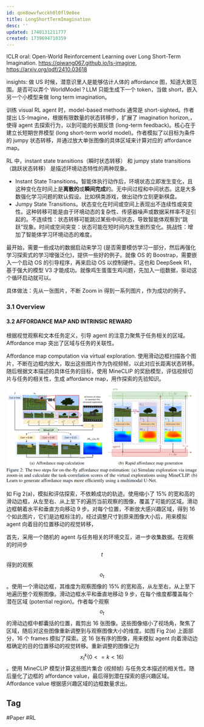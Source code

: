 ```yaml
---
id: qon8owvfwcckh0l0fl9e8ee
title: LongShortTermImagination
desc: ''
updated: 1740131211777
created: 1739694710359
---
```



ICLR oral: Open-World Reinforcement Learning over Long Short-Term Imagination. https://qiwang067.github.io/ls-imagine, https://arxiv.org/pdf/2410.03618

insights: 做 US 时候，潜意识里人是能够估计人体的 affordance 图，知道大致范围。是否可以弄个 WorldModel？LLM 只能生成下一个 token，当做 short，嵌入另一个小模型来做 long term imagination。

训练 visual RL agent 时，model-based methods 通常是 short-sighted。作者提出 LS-Imagine，根据有限数量的状态转移步，扩展了 imagination horizon,，使得 agent 去探索行为，以到可能的长期反馈 (long-term feedback)。核心在于建立长短期世界模型 (long short-term world model)。作者模拟了以目标为条件的 jumpy 状态转移，并通过放大单张图像的具体区域来计算对应的 affordance map。

RL 中，instant state transitions（瞬时状态转移） 和 jumpy state transitions（跳跃状态转移） 是描述环境动态特性的两种现象。
* Instant State Transitions。智能体执行动作后，环境状态立即发生变化，且这种变化在时间上是**离散的**或**瞬间完成**的。无中间过程和中间状态。这是大多数强化学习问题的默认假设。比如棋类游戏，做出动作立刻更新棋盘。
* Jumpy State Transitions。状态变化在时间或空间上表现出不连续性或突变性。这种转移可能是由于环境动态的复杂性、传感器噪声或数据采样率不足引起的。不连续性：状态转移可能跳过某些中间状态，导致智能体观察到“跳跃”现象。时间或空间突变：状态可能在短时间内发生剧烈变化。挑战性：增加了智能体学习环境动态的难度。

最开始，需要一些成功的数据启动来学习 (是否需要模仿学习一部分，然后再强化学习探索式的学习增强泛化)，提供一些好的例子。就像 OS 的 Boostrap，需要嵌入一个启动 OS 的引导程序，再来启动 OS 以控制硬件。这也和 DeepSeek R1，基于强大的模型 V3 才能成功。就像鸡生蛋蛋生鸡问题，先加入一组数据，驱动这个循环启动就可以。

具体做法：先从一张图片，不断 Zoom in 得到一系列图片，作为成功的例子。

### 3.1 Overview
#### 3.2 AFFORDANCE MAP AND INTRINSIC REWARD
根据视觉观察和文本任务定义，引导 agent 的注意力聚焦于任务相关的区域。Affordance map 突出了区域与任务的关联性。

Affordance map computation via virtual exploration. 使用滑动边框扫描各个图片，不断在边框内放大，取出这些图片作为伪视频帧，以此对应长距离状态转移。随后根据文本描述的具体任务的目标，使用 MineCLIP 的奖励模型，评估视频切片与任务的相关性，生成 affordance map，用作探索的先验知识。

![fig2](assets/images/rl.LongShortTermImagination/fig2.png)

如 Fig 2(a)，模拟和评估探索，不依赖成功的轨迹。使用缩小了 15% 的宽和高的滑动边框，从左至右、从上至下的遍历当前观察的图像，覆盖了可能的区域。滑动边框朝着水平和垂直方向移动 9 步。对每个位置，不断放大感兴趣区域，得到 16 个如此图片，它们是边框标注的，经过调整尺寸到原来图像大小后，用来模拟 agent 向着目的位置移动的视觉转移，

首先，采用一个随机的 agent 与任务相关的环境交互，进一步收集数据。在观察的时间步 $$t$$ 得到的观察 $$o_t$$。使用一个滑动边框，其维度为观察图像的 15% 的宽和高，从左至右，从上至下地遍历整个观察图像。滑动边框水平和垂直地移动 9 步，在每个维度都覆盖每个潜在区域 (potential region)。作者每个观察 $$o_t$$ 的滑动边框中都囊括的位置，裁剪出 16 张图像。这些图像缩小了视场角，聚焦了区域，随后对这些图像重新调整到与观察图像大小的维度。如图 Fig 2(a) 上面部分，16 个 frames 模拟了探索。这 16 张有序的图像，用来模拟 agent 向着滑动边框确定的目的位置移动的视觉转移。重新调整的图像记为 $$x_t^k (0 <= k < 16)$$。使用 MineCLIP 模型计算这些图片集合 (视频帧) 与任务文本描述的相关性。随后量化了边框的 affordance value，最后得到潜在探索的感兴趣区域。Affordance value 根据感兴趣区域的边框数量求出。


## Tag
#Paper
#RL